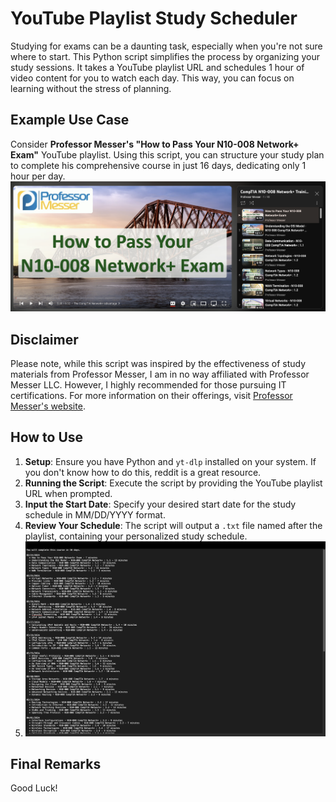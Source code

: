 # YouTube Playlist Study Scheduler

Studying for exams can be a daunting task, especially when you're not sure where to start. This Python script simplifies the process by organizing your study sessions. It takes a YouTube playlist URL and schedules 1 hour of video content for you to watch each day. This way, you can focus on learning without the stress of planning.

## Example Use Case

Consider **Professor Messer's "How to Pass Your N10-008 Network+ Exam"** YouTube playlist. Using this script, you can structure your study plan to complete his comprehensive course in just 16 days, dedicating only 1 hour per day.
![Network+ Study Guide](https://github.com/jsheph/study-planner/blob/main/network%2B.jpg?raw=true "Network+ Study Guide")


## Disclaimer

Please note, while this script was inspired by the effectiveness of study materials from Professor Messer, I am in no way affiliated with Professor Messer LLC. However, I highly recommended for those pursuing IT certifications. For more information on their offerings, visit [Professor Messer's website](https://www.professormesser.com).

## How to Use

1. **Setup**: Ensure you have Python and `yt-dlp` installed on your system. If you don't know how to do this, reddit is a great resource. 
2. **Running the Script**: Execute the script by providing the YouTube playlist URL when prompted.
3. **Input the Start Date**: Specify your desired start date for the study schedule in MM/DD/YYYY format.
4. **Review Your Schedule**: The script will output a `.txt` file named after the playlist, containing your personalized study schedule.
5. ![Script Output Example](https://github.com/jsheph/study-planner/blob/main/output.png?raw=true "Script Output Example")


## Final Remarks

Good Luck!
